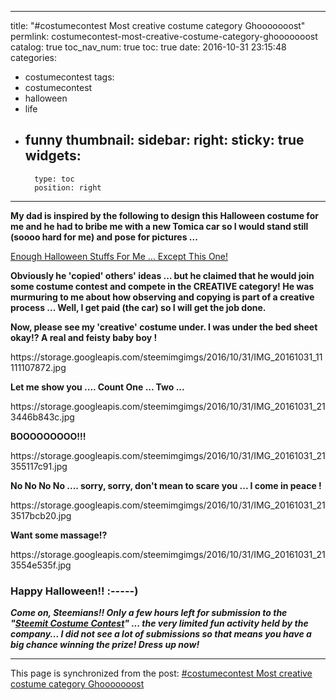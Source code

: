 
---
title: "#costumecontest  Most creative costume category Ghooooooost"
permlink: costumecontest-most-creative-costume-category-ghooooooost
catalog: true
toc_nav_num: true
toc: true
date: 2016-10-31 23:15:48
categories:
- costumecontest
tags:
- costumecontest
- halloween
- life
- funny
thumbnail: 
sidebar:
    right:
        sticky: true
widgets:
    -
        type: toc
        position: right
---


<html>
<p><strong>My dad is inspired by the following to design this Halloween costume for me and he had to bribe me with a new Tomica car so I would stand still (soooo hard for me) and pose for pictures ...&nbsp;</strong></p>
<p><a href="https://steemit.com/life/@deanliu/enough-halloween-stuffs-for-me-except-this-one">Enough Halloween Stuffs For Me ... Except This One!</a></p>
<p><strong>Obviously he 'copied' others' ideas ... but he claimed that he would join some costume contest and compete in the CREATIVE category! He was murmuring to me about how observing and copying is part of a creative process ... Well, I get paid (the car) so I will get the job done.&nbsp;</strong></p>
<p><strong>Now, please see my 'creative' costume under. I was under the bed sheet okay!? A real and feisty baby boy !</strong></p>
<p>https://storage.googleapis.com/steemimgimgs/2016/10/31/IMG_20161031_11111107872.jpg</p>
<p><strong>Let me show you .... Count One ... Two ...</strong></p>
<p>https://storage.googleapis.com/steemimgimgs/2016/10/31/IMG_20161031_213446b843c.jpg</p>
<p><strong>BOOOOOOOOO!!!</strong></p>
<p>https://storage.googleapis.com/steemimgimgs/2016/10/31/IMG_20161031_21355117c91.jpg</p>
<p><strong>No No No No .... sorry, sorry, don't mean to scare you ... I come in peace !</strong></p>
<p>https://storage.googleapis.com/steemimgimgs/2016/10/31/IMG_20161031_213517bcb20.jpg</p>
<p><strong>Want some massage!?&nbsp;</strong></p>
<p>https://storage.googleapis.com/steemimgimgs/2016/10/31/IMG_20161031_213554e535f.jpg</p>
<h3>Happy Halloween!! :-----)</h3>
<p><em><strong>Come on, Steemians!! Only a few hours left for submission to the "</strong></em><a href="https://steemit.com/costumecontest/@amcq/steemit-costume-contest"><em><strong>Steemit Costume Contest</strong></em></a><em><strong>" ... the very limited fun activity held by the company... I did not see a lot of submissions so that means you have a big chance winning the prize! Dress up now!</strong></em></p>
</html>

- - -

This page is synchronized from the post: [#costumecontest  Most creative costume category Ghooooooost](https://steemit.com/@deanliu/costumecontest-most-creative-costume-category-ghooooooost)
